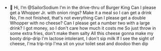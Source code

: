 - 👋 Hi, I’m @SailorSodium
I'm in the drive-thru of Burger King
Can I please get a Whopper Jr. with onion rings?
Make it a meal so I can get a drink
No, I'm not finished, that's not everything
Can I please get a double Whopper with no cheese?
Can I please get a number two with a large drink?
I got money, so I don't care how much it costs me
So just throw in some extra fries, don't make them salty
All this cheese gonna make my booty drip-drip
I'm lactose intolerant, I don't sip milk
If I see the sight of cheese, I'ma trip-trip
I'ma sit on your toilet seat and doodoo then dip

